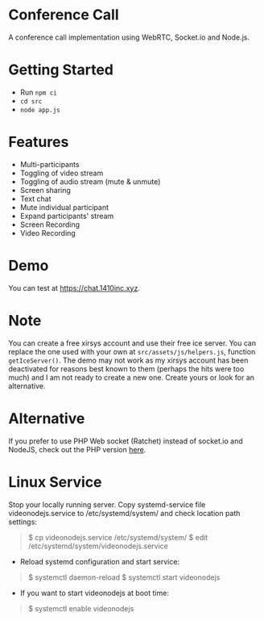 # Conference Call
A conference call implementation using WebRTC, Socket.io and Node.js.


# Getting Started
- Run `npm ci`
- `cd src`
- `node app.js`


# Features
- Multi-participants
- Toggling of video stream
- Toggling of audio stream (mute & unmute)
- Screen sharing
- Text chat
- Mute individual participant
- Expand participants' stream
- Screen Recording
- Video Recording

 
# Demo
You can test at https://chat.1410inc.xyz.


# Note
You can create a free xirsys account and use their free ice server. You can replace the one used with your own at `src/assets/js/helpers.js`, function `getIceServer()`. The demo may not work as my xirsys account has been deactivated for reasons best known to them (perhaps the hits were too much) and I am not ready to create a new one. Create yours or look for an alternative.


# Alternative
If you prefer to use PHP Web socket (Ratchet) instead of socket.io and NodeJS, check out the PHP version [here](https://github.com/amirsanni/conference-call-ratchet).

# Linux Service

Stop your locally running server. Copy systemd-service file videonodejs.service to /etc/systemd/system/ and check location path settings:
> $ cp videonodejs.service /etc/systemd/system/
> $ edit /etc/systemd/system/videonodejs.service
- Reload systemd configuration and start service:
> $ systemctl daemon-reload
> $ systemctl start videonodejs
- If you want to start videonodejs at boot time:
> $ systemctl enable videonodejs